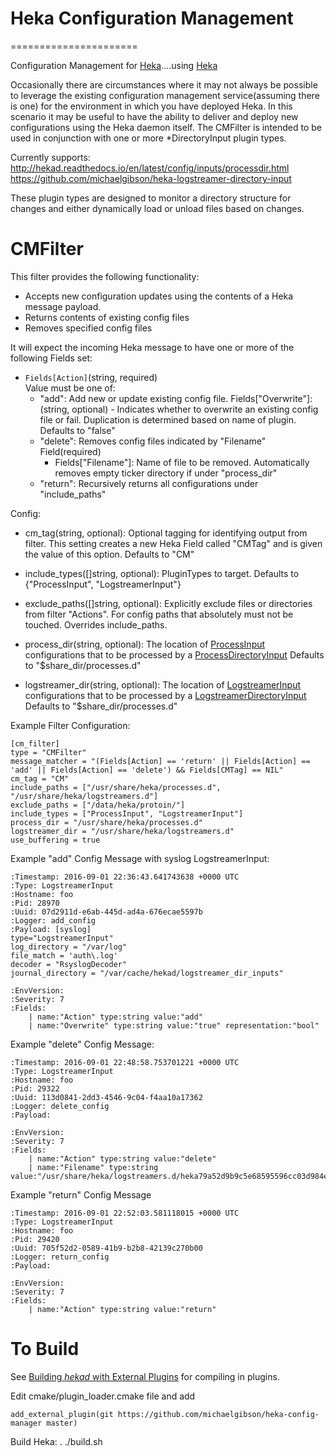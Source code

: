 # Heka Configuration Management
======================

Configuration Management for [Heka](http://hekad.readthedocs.io/en/latest/)....using [Heka](http://hekad.readthedocs.io/en/latest/)

Occasionally there are circumstances where it may not always be possible to leverage the existing configuration management service(assuming there is one) for the environment in which you have deployed Heka.
In this scenario it may be useful to have the ability to deliver and deploy new configurations using the Heka daemon itself.
The CMFilter is intended to be used in conjunction with one or more *DirectoryInput plugin types.

Currently supports:
http://hekad.readthedocs.io/en/latest/config/inputs/processdir.html
https://github.com/michaelgibson/heka-logstreamer-directory-input

These plugin types are designed to monitor a directory structure for changes and either dynamically load or unload files based on changes.

CMFilter
===========

This filter provides the following functionality:
- Accepts new configuration updates using the contents of a Heka message payload.
- Returns contents of existing config files
- Removes specified config files

It will expect the incoming Heka message to have one or more of the following Fields set:
- `Fields[Action]`(string, required)  
	Value must be one of:
	-	"add": Add new or update existing config file.
		Fields["Overwrite"]: (string, optional) - Indicates whether to overwrite an existing config file or fail. Duplication is determined based on name of plugin. Defaults to "false"
	-	"delete": Removes config files indicated by "Filename" Field(required)
		-	Fields["Filename"]: Name of file to be removed. Automatically removes empty ticker directory if under "process_dir"
	- "return": Recursively returns all configurations under "include_paths"

Config:

- cm_tag(string, optional):
		Optional tagging for identifying output from filter.
		This setting creates a new Heka Field called "CMTag" and is given the value of this option. Defaults to "CM"

- include_types([]string, optional):
		PluginTypes to target. Defaults to {"ProcessInput", "LogstreamerInput"}

- exclude_paths([]string, optional):
		Explicitly exclude files or directories from filter "Actions".
		For config paths that absolutely must not be touched.
		Overrides include_paths.

- process_dir(string, optional):
		The location of [ProcessInput](https://hekad.readthedocs.io/en/latest/config/inputs/process.html#config-process-input) configurations that to be processed by a [ProcessDirectoryInput](https://hekad.readthedocs.io/en/latest/config/inputs/processdir.html)
		Defaults to "$share_dir/processes.d"

- logstreamer_dir(string, optional):
		The location of [LogstreamerInput](https://hekad.readthedocs.io/en/latest/config/inputs/logstreamer.html) configurations that to be processed by a [LogstreamerDirectoryInput](https://github.com/michaelgibson/heka-logstreamer-directory-input)
		Defaults to "$share_dir/processes.d"

Example Filter Configuration:

	[cm_filter]
	type = "CMFilter"
	message_matcher = "(Fields[Action] == 'return' || Fields[Action] == 'add' || Fields[Action] == 'delete') && Fields[CMTag] == NIL"
	cm_tag = "CM"
	include_paths = ["/usr/share/heka/processes.d", "/usr/share/heka/logstreamers.d"]
	exclude_paths = ["/data/heka/protoin/"]
	include_types = ["ProcessInput", "LogstreamerInput"]
	process_dir = "/usr/share/heka/processes.d"
	logstreamer_dir = "/usr/share/heka/logstreamers.d"
	use_buffering = true


Example "add" Config Message with syslog LogstreamerInput:

	:Timestamp: 2016-09-01 22:36:43.641743638 +0000 UTC
	:Type: LogstreamerInput
	:Hostname: foo
	:Pid: 28970
	:Uuid: 07d2911d-e6ab-445d-ad4a-676ecae5597b
	:Logger: add_config
	:Payload: [syslog]
	type="LogstreamerInput"
	log_directory = "/var/log"
	file_match = 'auth\.log'
	decoder = "RsyslogDecoder"
	journal_directory = "/var/cache/hekad/logstreamer_dir_inputs"

	:EnvVersion:
	:Severity: 7
	:Fields:
	    | name:"Action" type:string value:"add"
	    | name:"Overwrite" type:string value:"true" representation:"bool"


Example "delete" Config Message:

	:Timestamp: 2016-09-01 22:48:58.753701221 +0000 UTC
	:Type: LogstreamerInput
	:Hostname: foo
	:Pid: 29322
	:Uuid: 113d0841-2dd3-4546-9c04-f4aa10a17362
	:Logger: delete_config
	:Payload:

	:EnvVersion:
	:Severity: 7
	:Fields:
	    | name:"Action" type:string value:"delete"
	    | name:"Filename" type:string value:"/usr/share/heka/logstreamers.d/heka79a52d9b9c5e68595596cc03d984e83a.toml"

Example "return" Config Message

	:Timestamp: 2016-09-01 22:52:03.581118015 +0000 UTC
	:Type: LogstreamerInput
	:Hostname: foo
	:Pid: 29420
	:Uuid: 705f52d2-0589-41b9-b2b8-42139c270b00
	:Logger: return_config
	:Payload:

	:EnvVersion:
	:Severity: 7
	:Fields:
	    | name:"Action" type:string value:"return"

To Build
========

See [Building *hekad* with External Plugins](http://hekad.readthedocs.org/en/latest/installing.html#build-include-externals)
for compiling in plugins.

Edit cmake/plugin_loader.cmake file and add

    add_external_plugin(git https://github.com/michaelgibson/heka-config-manager master)

Build Heka:
	. ./build.sh

